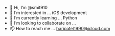 - 👋 Hi, I’m @smit910
- 👀 I’m interested in ... iOS development
- 🌱 I’m currently learning ... Python
- 💞️ I’m looking to collaborate on ...
- 📫 How to reach me ... haripatel1990@icloud.com

<!---
smit910/smit910 is a ✨ special ✨ repository because its `README.md` (this file) appears on your GitHub profile.
You can click the Preview link to take a look at your changes.
--->
